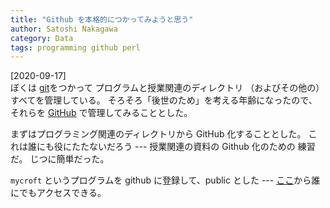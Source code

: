 ```yaml
---
title: "Github を本格的につかってみようと思う"
author: Satoshi Nakagawa
category: Data
tags: programming github perl
---
```


[2020-09-17]  
 ぼくは
[git](https://git-scm.com/)をつかって
プログラムと授業関連のディレクトリ
（およびその他の）すべてを管理している。
そろそろ「後世のため」を考える年齢になったので、
それらを
[GitHub](https://github.com/)
で管理してみることとした。

 まずはプログラミング関連のディレクトリから
GitHub 化することとした。
これは誰にも役にたたないだろう ---
授業関連の資料の Github 化のための
練習だ。
じつに簡単だった。

 `mycroft` というプログラムを
github に登録して、public とした ---
[ここ](https://github.com/merapano/mycroft)から誰にでもアクセスできる。

